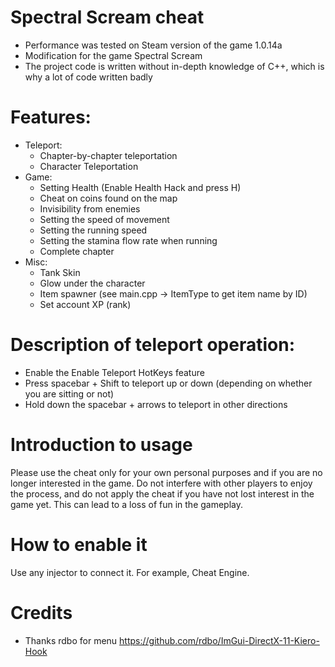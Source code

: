# Spectral Scream cheat
 + Performance was tested on Steam version of the game 1.0.14a
 + Modification for the game Spectral Scream
 + The project code is written without in-depth knowledge of C++, which is why a lot of code written badly
# Features:
 + Teleport:
   - Chapter-by-chapter teleportation
   - Character Teleportation
 + Game:
    - Setting Health (Enable Health Hack and press H)
    - Cheat on coins found on the map
    - Invisibility from enemies
    - Setting the speed of movement
    - Setting the running speed
    - Setting the stamina flow rate when running
    - Complete chapter
 + Misc:
    - Tank Skin
    - Glow under the character
    - Item spawner (see main.cpp -> ItemType to get item name by ID)
    - Set account XP (rank)
  
# Description of teleport operation:
 + Enable the Enable Teleport HotKeys feature
 + Press spacebar + Shift to teleport up or down (depending on whether you are sitting or not)
 + Hold down the spacebar + arrows to teleport in other directions

# Introduction to usage
Please use the cheat only for your own personal purposes and if you are no longer interested in the game. Do not interfere with other players to enjoy the process, and do not apply the cheat if you have not lost interest in the game yet. This can lead to a loss of fun in the gameplay.

# How to enable it
Use any injector to connect it. For example, Cheat Engine.

# Credits
 + Thanks rdbo for menu https://github.com/rdbo/ImGui-DirectX-11-Kiero-Hook
